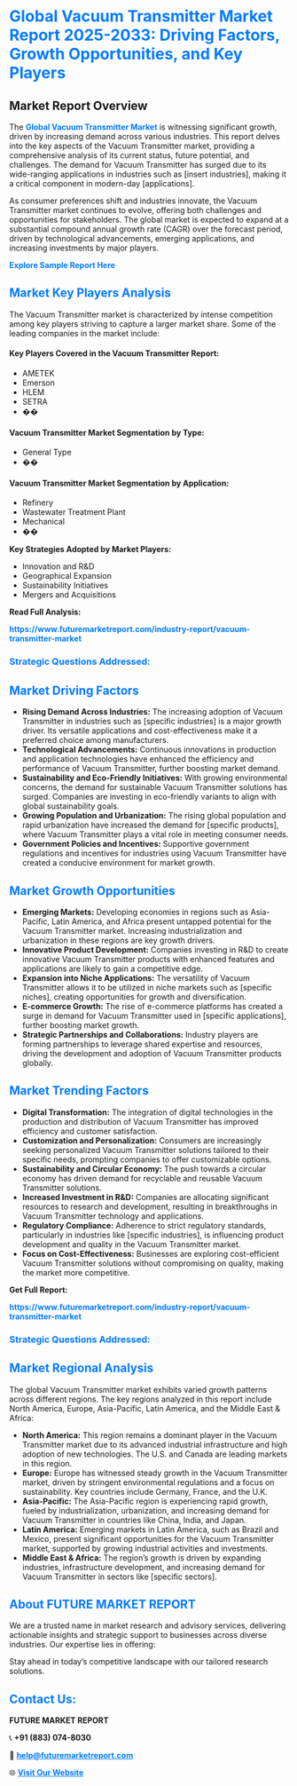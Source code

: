 <h1 style="color: #007BFF;">Global Vacuum Transmitter Market Report 2025-2033: Driving Factors, Growth Opportunities, and Key Players</h1>

<section id="overview">
<h2>Market Report Overview</h2>
<p>The <a href="https://www.futuremarketreport.com/industry-report/vacuum-transmitter-market" style="color: #007BFF; text-decoration: none;"><strong>Global Vacuum Transmitter Market</strong></a> is witnessing significant growth, driven by increasing demand across various industries. This report delves into the key aspects of the Vacuum Transmitter market, providing a comprehensive analysis of its current status, future potential, and challenges. The demand for Vacuum Transmitter has surged due to its wide-ranging applications in industries such as [insert industries], making it a critical component in modern-day [applications].</p>
<p>As consumer preferences shift and industries innovate, the Vacuum Transmitter market continues to evolve, offering both challenges and opportunities for stakeholders. The global market is expected to expand at a substantial compound annual growth rate (CAGR) over the forecast period, driven by technological advancements, emerging applications, and increasing investments by major players.</p>
</section>

<section id="overview">
<p><a href="https://www.futuremarketreport.com/request-sample/reportId=118449" style="color: #007BFF; text-decoration: none;"><strong>Explore Sample Report Here</strong></a></p>
</section>

<section id="key-players">
<h2 style="color: #007BFF;">Market Key Players Analysis</h2>
<p>The Vacuum Transmitter market is characterized by intense competition among key players striving to capture a larger market share. Some of the leading companies in the market include:</p>
<h4>Key Players Covered in the Vacuum Transmitter Report:</h4>
<ul><li>AMETEK</li><li>Emerson</li><li>HLEM</li><li>SETRA</li><li>��</li></ul>
<h4>Vacuum Transmitter Market Segmentation by Type:</h4>
<ul><li>General Type</li><li>��</li></ul>

<h4>Vacuum Transmitter Market Segmentation by Application:</h4>
<ul><li>Refinery</li><li>Wastewater Treatment Plant</li><li>Mechanical</li><li>��</li></ul>
<p><strong>Key Strategies Adopted by Market Players:</strong></p>
<ul>
<li>Innovation and R&D</li>
<li>Geographical Expansion</li>
<li>Sustainability Initiatives</li>
<li>Mergers and Acquisitions</li>
</ul>
</section>

<section>
<p><strong>Read Full Analysis: </strong></p><a href="https://www.futuremarketreport.com/industry-report/vacuum-transmitter-market" style="color: #007BFF; text-decoration: none;"><strong>https://www.futuremarketreport.com/industry-report/vacuum-transmitter-market</strong></a>
<h3 style="color: #007BFF;">Strategic Questions Addressed:</h3>
</section>

<section id="driving-factors">
<h2 style="color: #007BFF;">Market Driving Factors</h2>
<ul>
<li><strong>Rising Demand Across Industries:</strong> The increasing adoption of Vacuum Transmitter in industries such as [specific industries] is a major growth driver. Its versatile applications and cost-effectiveness make it a preferred choice among manufacturers.</li>
<li><strong>Technological Advancements:</strong> Continuous innovations in production and application technologies have enhanced the efficiency and performance of Vacuum Transmitter, further boosting market demand.</li>
<li><strong>Sustainability and Eco-Friendly Initiatives:</strong> With growing environmental concerns, the demand for sustainable Vacuum Transmitter solutions has surged. Companies are investing in eco-friendly variants to align with global sustainability goals.</li>
<li><strong>Growing Population and Urbanization:</strong> The rising global population and rapid urbanization have increased the demand for [specific products], where Vacuum Transmitter plays a vital role in meeting consumer needs.</li>
<li><strong>Government Policies and Incentives:</strong> Supportive government regulations and incentives for industries using Vacuum Transmitter have created a conducive environment for market growth.</li>
</ul>
</section>

<section id="growth-opportunities">
<h2 style="color: #007BFF;">Market Growth Opportunities</h2>
<ul>
<li><strong>Emerging Markets:</strong> Developing economies in regions such as Asia-Pacific, Latin America, and Africa present untapped potential for the Vacuum Transmitter market. Increasing industrialization and urbanization in these regions are key growth drivers.</li>
<li><strong>Innovative Product Development:</strong> Companies investing in R&D to create innovative Vacuum Transmitter products with enhanced features and applications are likely to gain a competitive edge.</li>
<li><strong>Expansion into Niche Applications:</strong> The versatility of Vacuum Transmitter allows it to be utilized in niche markets such as [specific niches], creating opportunities for growth and diversification.</li>
<li><strong>E-commerce Growth:</strong> The rise of e-commerce platforms has created a surge in demand for Vacuum Transmitter used in [specific applications], further boosting market growth.</li>
<li><strong>Strategic Partnerships and Collaborations:</strong> Industry players are forming partnerships to leverage shared expertise and resources, driving the development and adoption of Vacuum Transmitter products globally.</li>
</ul>
</section>

<section id="trending-factors">
<h2 style="color: #007BFF;">Market Trending Factors</h2>
<ul>
<li><strong>Digital Transformation:</strong> The integration of digital technologies in the production and distribution of Vacuum Transmitter has improved efficiency and customer satisfaction.</li>
<li><strong>Customization and Personalization:</strong> Consumers are increasingly seeking personalized Vacuum Transmitter solutions tailored to their specific needs, prompting companies to offer customizable options.</li>
<li><strong>Sustainability and Circular Economy:</strong> The push towards a circular economy has driven demand for recyclable and reusable Vacuum Transmitter solutions.</li>
<li><strong>Increased Investment in R&D:</strong> Companies are allocating significant resources to research and development, resulting in breakthroughs in Vacuum Transmitter technology and applications.</li>
<li><strong>Regulatory Compliance:</strong> Adherence to strict regulatory standards, particularly in industries like [specific industries], is influencing product development and quality in the Vacuum Transmitter market.</li>
<li><strong>Focus on Cost-Effectiveness:</strong> Businesses are exploring cost-efficient Vacuum Transmitter solutions without compromising on quality, making the market more competitive.</li>
</ul>
</section>

<section>
<p><strong>Get Full Report: </strong></p><a href="https://www.futuremarketreport.com/industry-report/vacuum-transmitter-market" style="color: #007BFF; text-decoration: none;"><strong>https://www.futuremarketreport.com/industry-report/vacuum-transmitter-market</strong></a>
<h3 style="color: #007BFF;">Strategic Questions Addressed:</h3>
</section>


<section id="regional-analysis">
<h2 style="color: #007BFF;">Market Regional Analysis</h2>
<p>The global Vacuum Transmitter market exhibits varied growth patterns across different regions. The key regions analyzed in this report include North America, Europe, Asia-Pacific, Latin America, and the Middle East & Africa:</p>
<ul>
<li><strong>North America:</strong> This region remains a dominant player in the Vacuum Transmitter market due to its advanced industrial infrastructure and high adoption of new technologies. The U.S. and Canada are leading markets in this region.</li>
<li><strong>Europe:</strong> Europe has witnessed steady growth in the Vacuum Transmitter market, driven by stringent environmental regulations and a focus on sustainability. Key countries include Germany, France, and the U.K.</li>
<li><strong>Asia-Pacific:</strong> The Asia-Pacific region is experiencing rapid growth, fueled by industrialization, urbanization, and increasing demand for Vacuum Transmitter in countries like China, India, and Japan.</li>
<li><strong>Latin America:</strong> Emerging markets in Latin America, such as Brazil and Mexico, present significant opportunities for the Vacuum Transmitter market, supported by growing industrial activities and investments.</li>
<li><strong>Middle East & Africa:</strong> The region’s growth is driven by expanding industries, infrastructure development, and increasing demand for Vacuum Transmitter in sectors like [specific sectors].</li>
</ul>
</section>

<footer>
<h2 style="color: #007BFF;">About FUTURE MARKET REPORT</h2>
<p>We are a trusted name in market research and advisory services, delivering actionable insights and strategic support to businesses across diverse industries. Our expertise lies in offering:</p>

<p>Stay ahead in today’s competitive landscape with our tailored research solutions.</p>

<h2 style="color: #007BFF;">Contact Us:</h2>
<p><strong>FUTURE MARKET REPORT</strong></p>
<p>📞 <strong>+91 (883) 074-8030</strong></p>
<p>📧 <strong><a href="mailto:help@futuremarketreport.com" style="color: #007BFF;">help@futuremarketreport.com</a></strong></p>
<p>🌐 <strong><a href="https://www.futuremarketreport.com/" style="color: #007BFF;">Visit Our Website</a></strong></p>
</footer>
